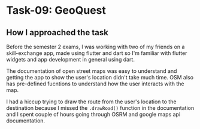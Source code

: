 # Task-09: GeoQuest

## How I approached the task

Before the semester 2 exams, I was working with two of my friends on a skill-exchange app, made using flutter and dart so I'm familiar with flutter widgets and app development in general using dart.

The documentation of open street maps was easy to understand and getting the app to show the user's location didn't take much time. OSM also has pre-defined fucntions to understand how the user interacts with the map.

I had a hiccup trying to draw the route from the user's location to the destination because I missed the ```.drawRoad()``` function in the documentation and I spent couple of hours going through OSRM and google maps api documentation.


